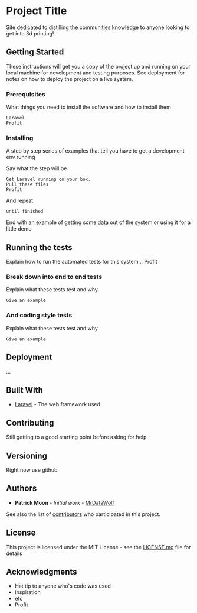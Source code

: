 # Project Title

Site dedicated to distilling the communities knowledge to anyone looking to get into 3d printing!

## Getting Started

These instructions will get you a copy of the project up and running on your local machine for development and testing purposes. See deployment for notes on how to deploy the project on a live system.

### Prerequisites

What things you need to install the software and how to install them

```
Laravel
Profit
```

### Installing

A step by step series of examples that tell you have to get a development env running

Say what the step will be

```
Get Laravel running on your box.
Pull these files
Profit
```

And repeat

```
until finished
```

End with an example of getting some data out of the system or using it for a little demo

## Running the tests

Explain how to run the automated tests for this system...
Profit

### Break down into end to end tests

Explain what these tests test and why

```
Give an example
```

### And coding style tests

Explain what these tests test and why

```
Give an example
```

## Deployment

...

## Built With

* [Laravel](https://www.laravel.net/) - The web framework used

## Contributing

Still getting to a good starting point before asking for help.

## Versioning

Right now use github 

## Authors

* **Patrick Moon** - *Initial work* - [MrDataWolf](https://github.com/mrdatawolf)

See also the list of [contributors](https://github.com/mrdatawolf/Filaments/contributors) who participated in this project.

## License

This project is licensed under the MIT License - see the [LICENSE.md](LICENSE.md) file for details

## Acknowledgments

* Hat tip to anyone who's code was used
* Inspiration
* etc
* Profit
